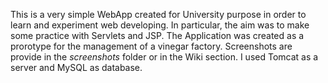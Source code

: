 This is a very simple WebApp created for University purpose in order to learn and experiment web developing.
In particular, the aim was to make some practice with Servlets and JSP.
The Application was created as a prorotype for the management of a vinegar factory.
Screenshots are provide in the *screenshots* folder or in the Wiki section.
I used Tomcat as a server and MySQL as database.
